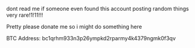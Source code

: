 dont read me if someone even found this account posting random things very rare!1!11!!!


Pretty please donate me so i might do something here

BTC Address: bc1qrhm933n3p26ympkd2rparmy4k4379ngmk0f3qv
